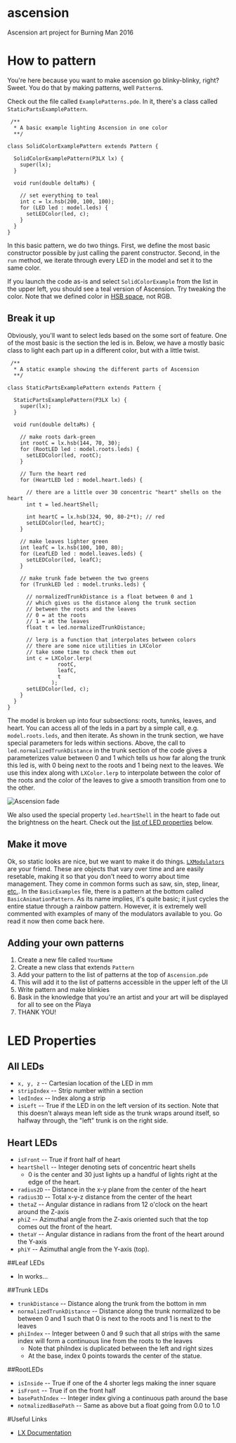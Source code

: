 # ascension
Ascension art project for Burning Man 2016

# How to pattern
You're here because you want to make ascension go blinky-blinky, right?
Sweet.
You do that by making patterns, well `Pattern`s.

Check out the file called `ExamplePatterns.pde`.
In it, there's a class called `StaticPartsExamplePattern`.

```
 /**
  * A basic example lighting Ascension in one color
  **/

class SolidColorExamplePattern extends Pattern {

  SolidColorExamplePattern(P3LX lx) {
    super(lx);
  }

  void run(double deltaMs) {

    // set everything to teal
    int c = lx.hsb(200, 100, 100);
    for (LED led : model.leds) {
      setLEDColor(led, c);
    }
  }
}
```

In this basic pattern, we do two things.
First, we define the most basic constructor possible by just calling the parent constructor.
Second, in the `run` method, we iterate through every LED in the model and set it to the same color.

If you launch the code as-is and select `SolidColorExample` from the list in the upper left, you should see a teal version of Ascension.
Try tweaking the color.
Note that we defined color in [HSB space](https://en.wikipedia.org/wiki/HSL_and_HSV), not RGB.

## Break it up

Obviously, you'll want to select leds based on the some sort of feature.
One of the most basic is the section the led is in.
Below, we have a mostly basic class to light each part up in a different color, but with a little twist.

```
 /**
  * A static example showing the different parts of Ascension
  **/

class StaticPartsExamplePattern extends Pattern {

  StaticPartsExamplePattern(P3LX lx) {
    super(lx);
  }

  void run(double deltaMs) {
    
    // make roots dark-green
    int rootC = lx.hsb(144, 70, 30);
    for (RootLED led : model.roots.leds) {
      setLEDColor(led, rootC);
    }
    
    // Turn the heart red
    for (HeartLED led : model.heart.leds) {
      
      // there are a little over 30 concentric "heart" shells on the heart
      int t = led.heartShell;
      
      int heartC = lx.hsb(324, 90, 80-2*t); // red
      setLEDColor(led, heartC);
    }

    // make leaves lighter green
    int leafC = lx.hsb(100, 100, 80);
    for (LeafLED led : model.leaves.leds) {
      setLEDColor(led, leafC);
    }
    
    // make trunk fade between the two greens
    for (TrunkLED led : model.trunks.leds) {
      
      // normalizedTrunkDistance is a float between 0 and 1
      // which gives us the distance along the trunk section
      // between the roots and the leaves
      // 0 = at the roots
      // 1 = at the leaves
      float t = led.normalizedTrunkDistance;
      
      // lerp is a function that interpolates between colors
      // there are some nice utilities in LXColor
      // take some time to check them out
      int c = LXColor.lerp(
                rootC,
                leafC,
                t
              );
      setLEDColor(led, c);
    }
  }
}
```

The model is broken up into four subsections: roots, tunnks, leaves, and heart.
You can access all of the leds in a part by a simple call, e.g. `model.roots.leds`, and then iterate.
As shown in the trunk section, we have special parameters for leds within sections.
Above, the call to `led.normalizedTrunkDistance` in the trunk section of the code gives a parameterizes value between 0 and 1 which tells us how far along the trunk this led is, with 0 being next to the roots and 1 being next to the leaves.
We use this index along with `LXColor.lerp` to interpolate between the color of the roots and the color of the leaves to give a smooth transition from one to the other.

![Ascension fade](https://raw.githubusercontent.com/ascensionproject/ascension/master/imgs/basic_fade.png)

We also used the special property `led.heartShell` in the heart to fade out the brightness on the heart.
Check out the [list of LED properties](https://github.com/ascensionproject/ascension#led-properties) below.

## Make it move

Ok, so static looks are nice, but we want to make it do things.
[`LXModulators`](http://heronarts.com/lx/api/heronarts/lx/modulator/LXModulator.html) are your friend.
These are objects that vary over time and are easily resetable, making it so that you don't need to worry about time management.
They come in common forms such as saw, sin, step, linear, [etc.](http://heronarts.com/lx/api/heronarts/lx/modulator/package-tree.html).
In the `BasicExamples` file, there is a pattern at the bottom called `BasicAnimationPattern`.
As its name implies, it's quite basic; it just cycles the entire statue through a rainbow pattern.
However, it is extremely well commented with examples of many of the modulators available to you.
Go read it now then come back here.

## Adding your own patterns
1. Create a new file called `YourName`
2. Create a new class that extends `Pattern`
3. Add your pattern to the list of patterns at the top of `Ascension.pde`
  1. This will add it to the list of patterns accessible in the upper left of the UI
4. Write pattern and make blinkies
5. Bask in the knowledge that you're an artist and your art will be displayed for all to see on the Playa
6. THANK YOU!

# LED Properties
## All LEDs
- `x, y, z` -- Cartesian location of the LED in mm
- `stripIndex` -- Strip number within a section
- `ledIndex` -- Index along a strip
- `isLeft` -- True if the LED in on the left version of its section. Note that this doesn't always mean left side as the trunk wraps around itself, so halfway through, the "left" trunk is on the right side.

## Heart LEDs
- `isFront` -- True if front half of heart
- `heartShell` -- Integer denoting sets of concentric heart shells
  - 0 is the center and 30 just lights up a handful of lights right at the edge of the heart.
- `radius2D` -- Distance in the x-y plane from the center of the heart
- `radius3D` -- Total x-y-z distance from the center of the heart
- `thetaZ` -- Angular distance in radians from 12 o'clock on the heart around the Z-axis
- `phiZ` -- Azimuthal angle from the Z-axis oriented such that the top comes out the front of the heart.
- `thetaY` -- Angular distance in radians from the front of the heart around the Y-axis
- `phiY` -- Azimuthal angle from the Y-axis (top).


##Leaf LEDs
- In works...

##Trunk LEDs
- `trunkDistance` -- Distance along the trunk from the bottom in mm
- `normalizedTrunkDistance` -- Distance along the trunk normalized to be between 0 and 1 such that 0 is next to the roots and 1 is next to the leaves
- `phiIndex` -- Integer between 0 and 9 such that all strips with the same index will form a continuous line from the roots to the leaves
  - Note that phiIndex is duplicated between the left and right sizes
  - At the base, index 0 points towards the center of the statue.

##RootLEDs
- `isInside` -- True if one of the 4 shorter legs making the inner square
- `isFront` -- True if on the front half
- `basePathIndex` -- Integer index giving a continuous path around the base
- `notmalizedBasePath` -- Same as above but a float going from 0.0 to 1.0

#Useful Links
- [LX Documentation](http://heronarts.com/lx/api/index.html?overview-summary.html)
